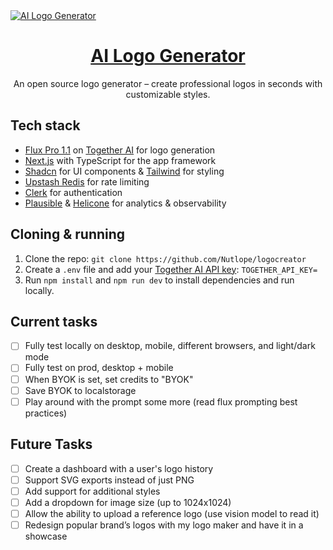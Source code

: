 <a href="https://www.aigenlogo.io">
  <img alt="AI Logo Generator" src="./public/og-image.png">
  <h1 align="center">AI Logo Generator</h1>
</a>

<p align="center">
  An open source logo generator – create professional logos in seconds with customizable styles.
</p>

## Tech stack

- [Flux Pro 1.1](https://api.together.ai/signin?redirectUrl=/playground/image/black-forest-labs/FLUX.1.1-pro) on [Together AI](https://www.together.ai/) for logo generation
- [Next.js](https://nextjs.org/) with TypeScript for the app framework
- [Shadcn](https://ui.shadcn.com/) for UI components & [Tailwind](https://tailwindcss.com/) for styling
- [Upstash Redis](https://upstash.com/) for rate limiting
- [Clerk](https://clerk.com/) for authentication
- [Plausible](https://plausible.io/) & [Helicone](https://helicone.ai/) for analytics & observability

## Cloning & running

1. Clone the repo: `git clone https://github.com/Nutlope/logocreator`
2. Create a `.env` file and add your [Together AI API key](https://api.together.xyz/settings/api-keys): `TOGETHER_API_KEY=`
3. Run `npm install` and `npm run dev` to install dependencies and run locally.

## Current tasks

- [ ] Fully test locally on desktop, mobile, different browsers, and light/dark mode
- [ ] Fully test on prod, desktop + mobile
- [ ] When BYOK is set, set credits to "BYOK"
- [ ] Save BYOK to localstorage
- [ ] Play around with the prompt some more (read flux prompting best practices)

## Future Tasks

- [ ] Create a dashboard with a user's logo history
- [ ] Support SVG exports instead of just PNG
- [ ] Add support for additional styles
- [ ] Add a dropdown for image size (up to 1024x1024)
- [ ] Allow the ability to upload a reference logo (use vision model to read it)
- [ ] Redesign popular brand’s logos with my logo maker and have it in a showcase
